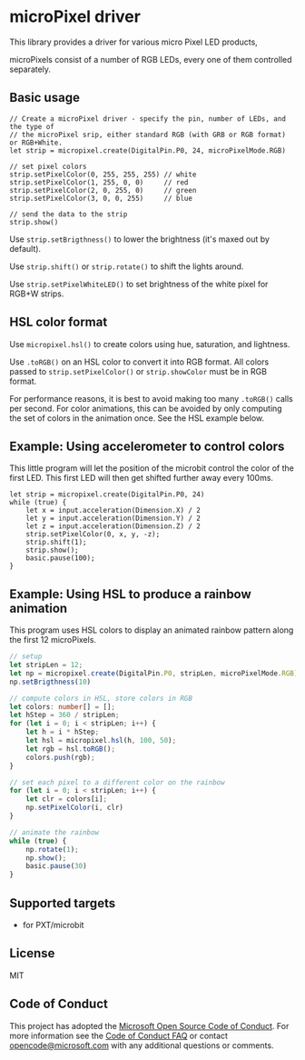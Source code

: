 # microPixel driver

This library provides a driver for various micro Pixel LED products, 

microPixels consist of a number of RGB LEDs, every one of them controlled separately.  

## Basic usage

```blocks
// Create a microPixel driver - specify the pin, number of LEDs, and the type of 
// the microPixel srip, either standard RGB (with GRB or RGB format) or RGB+White.
let strip = micropixel.create(DigitalPin.P0, 24, microPixelMode.RGB)

// set pixel colors
strip.setPixelColor(0, 255, 255, 255) // white
strip.setPixelColor(1, 255, 0, 0)     // red
strip.setPixelColor(2, 0, 255, 0)     // green
strip.setPixelColor(3, 0, 0, 255)     // blue

// send the data to the strip
strip.show()
```

Use `strip.setBrigthness()` to lower the brightness (it's maxed out by default).

Use `strip.shift()` or `strip.rotate()` to shift the lights around.

Use `strip.setPixelWhiteLED()` to set brightness of the white pixel for RGB+W strips. 

## HSL color format

Use `micropixel.hsl()` to create colors using hue, saturation, and lightness.

Use `.toRGB()` on an HSL color to convert it into RGB format. All colors passed to `strip.setPixelColor()`
or `strip.showColor` must be in RGB format.

For performance reasons, it is best to avoid making too many `.toRGB()` calls per second. For color 
animations, this can be avoided by only computing the set of colors in the animation once. See the HSL example below. 

## Example: Using accelerometer to control colors

This little program will let the position of the microbit control the color of the first LED.
This first LED will then get shifted further away every 100ms.

```blocks
let strip = micropixel.create(DigitalPin.P0, 24)
while (true) {
    let x = input.acceleration(Dimension.X) / 2
    let y = input.acceleration(Dimension.Y) / 2
    let z = input.acceleration(Dimension.Z) / 2
    strip.setPixelColor(0, x, y, -z);
    strip.shift(1);
    strip.show();
    basic.pause(100);
}
```

## Example: Using HSL to produce a rainbow animation

This program uses HSL colors to display an animated rainbow pattern along the first 12 microPixels. 

```typescript
// setup
let stripLen = 12;
let np = micropixel.create(DigitalPin.P0, stripLen, microPixelMode.RGB)
np.setBrigthness(10)

// compute colors in HSL, store colors in RGB
let colors: number[] = [];
let hStep = 360 / stripLen;
for (let i = 0; i < stripLen; i++) {
    let h = i * hStep;
    let hsl = micropixel.hsl(h, 100, 50);
    let rgb = hsl.toRGB();
    colors.push(rgb);
}

// set each pixel to a different color on the rainbow
for (let i = 0; i < stripLen; i++) {
    let clr = colors[i];
    np.setPixelColor(i, clr)
}

// animate the rainbow
while (true) {
    np.rotate(1);
    np.show();
    basic.pause(30)
}
```

## Supported targets

* for PXT/microbit

## License

MIT

## Code of Conduct

This project has adopted the [Microsoft Open Source Code of Conduct](https://opensource.microsoft.com/codeofconduct/). For more information see the [Code of Conduct FAQ](https://opensource.microsoft.com/codeofconduct/faq/) or contact [opencode@microsoft.com](mailto:opencode@microsoft.com) with any additional questions or comments.
